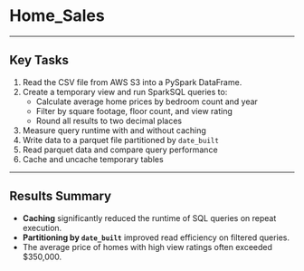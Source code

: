 # Home_Sales


---

## Key Tasks

1. Read the CSV file from AWS S3 into a PySpark DataFrame.
2. Create a temporary view and run SparkSQL queries to:
   - Calculate average home prices by bedroom count and year
   - Filter by square footage, floor count, and view rating
   - Round all results to two decimal places
3. Measure query runtime with and without caching
4. Write data to a parquet file partitioned by `date_built`
5. Read parquet data and compare query performance
6. Cache and uncache temporary tables

---

## Results Summary

- **Caching** significantly reduced the runtime of SQL queries on repeat execution.
- **Partitioning by `date_built`** improved read efficiency on filtered queries.
- The average price of homes with high view ratings often exceeded $350,000.



